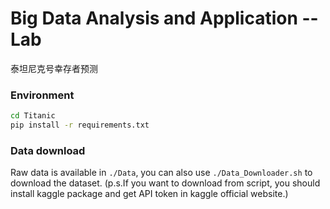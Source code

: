# Big Data Analysis and Application -- Lab
泰坦尼克号幸存者预测

### Environment
```bash
cd Titanic
pip install -r requirements.txt
```

### Data download
Raw data is available in `./Data`, you can also use `./Data_Downloader.sh` to download the dataset.
(p.s.If you want to download from script, you should install kaggle package and get API token in kaggle official website.)